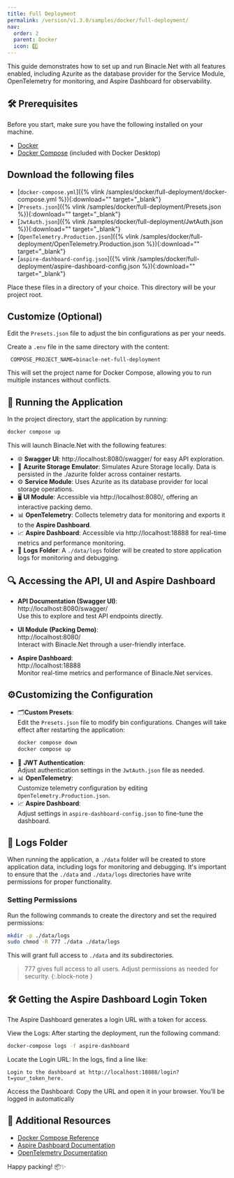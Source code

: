 ```yaml
---
title: Full Deployment
permalink: /version/v1.3.0/samples/docker/full-deployment/
nav:
  order: 2
  parent: Docker
  icon: 2️⃣
---
```


This guide demonstrates how to set up and run Binacle.Net with all features enabled, including Azurite as the database provider for the Service Module, OpenTelemetry for monitoring, and Aspire Dashboard for observability.


## 🛠️ Prerequisites

Before you start, make sure you have the following installed on your machine.

- [Docker](https://www.docker.com/get-started)
- [Docker Compose](https://www.docker.com/get-started) (included with Docker Desktop)


## Download the following files

- [`docker-compose.yml`]({% vlink /samples/docker/full-deployment/docker-compose.yml %}){:download="" target="_blank"}
- [`Presets.json`]({% vlink /samples/docker/full-deployment/Presets.json %}){:download="" target="_blank"}
- [`JwtAuth.json`]({% vlink /samples/docker/full-deployment/JwtAuth.json %}){:download="" target="_blank"}
- [`OpenTelemetry.Production.json`]({% vlink /samples/docker/full-deployment/OpenTelemetry.Production.json %}){:download="" target="_blank"}
- [`aspire-dashboard-config.json`]({% vlink /samples/docker/full-deployment/aspire-dashboard-config.json %}){:download="" target="_blank"}


Place these files in a directory of your choice. This directory will be your project root.

## Customize (Optional)

Edit the `Presets.json` file to adjust the bin configurations as per your needs.

Create a `.env` file in the same directory with the content:
```text
 COMPOSE_PROJECT_NAME=binacle-net-full-deployment
```  

This will set the project name for Docker Compose, allowing you to run multiple instances without conflicts.

## 🚀 Running the Application
In the project directory, start the application by running:

```bash
docker compose up
```

This will launch Binacle.Net with the following features:
- 🌐 **Swagger UI**: http://localhost:8080/swagger/ for easy API exploration.
- 💾 **Azurite Storage Emulator**: Simulates Azure Storage locally. Data is persisted in the ./azurite folder across container restarts.
- ⚙️ **Service Module**: Uses Azurite as its database provider for local storage operations.
- 🖥️ **UI Module**: Accessible via http://localhost:8080/, offering an interactive packing demo.
- 📊 **OpenTelemetry**: Collects telemetry data for monitoring and exports it to the **Aspire Dashboard**.
- 📈 **Aspire Dashboard**: Accessible via http://localhost:18888 for real-time metrics and performance monitoring.
- 📂 **Logs Folder**: A `./data/logs` folder will be created to store application logs for monitoring and debugging.


## 🔍 Accessing the API, UI and Aspire Dashboard

- **API Documentation (Swagger UI)**:<br>
  http://localhost:8080/swagger/ <br>
  Use this to explore and test API endpoints directly.

- **UI Module (Packing Demo)**:<br>
  http://localhost:8080/<br>
  Interact with Binacle.Net through a user-friendly interface.

- **Aspire Dashboard**:<br>
  http://localhost:18888<br>
  Monitor real-time metrics and performance of Binacle.Net services.


## ⚙️Customizing the Configuration

- 🗂️**Custom Presets**:  
  Edit the `Presets.json` file to modify bin configurations. Changes will take effect after restarting the application:
  ```bash
  docker compose down
  docker compose up
  ```
- 🔐 **JWT Authentication**:  
  Adjust authentication settings in the `JwtAuth.json` file as needed.
- 📊 **OpenTelemetry**:  
  Customize telemetry configuration by editing `OpenTelemetry.Production.json`.
- 📈 **Aspire Dashboard**:  
  Adjust settings in `aspire-dashboard-config.json` to fine-tune the dashboard.

## 📂 Logs Folder
When running the application, a `./data` folder will be created to store application data, including logs for monitoring and debugging. It's important to ensure that the `./data` and `./data/logs` directories have write permissions for proper functionality.

### Setting Permissions
Run the following commands to create the directory and set the required permissions:

```bash
mkdir -p ./data/logs
sudo chmod -R 777 ./data ./data/logs
```
This will grant full access to `./data` and its subdirectories.

> 777 gives full access to all users. Adjust permissions as needed for security.
{:.block-note }

## 🛠️ Getting the Aspire Dashboard Login Token
The Aspire Dashboard generates a login URL with a token for access.

View the Logs: After starting the deployment, run the following command:
```bash
docker-compose logs -f aspire-dashboard
```
Locate the Login URL: In the logs, find a line like:
```text
Login to the dashboard at http://localhost:18888/login?t=your_token_here.
```
Access the Dashboard: Copy the URL and open it in your browser. You’ll be logged in automatically

## 📄 Additional Resources
- [Docker Compose Reference](https://docs.docker.com/compose/)
- [Aspire Dashboard Documentation](https://learn.microsoft.com/en-us/dotnet/aspire/fundamentals/dashboard/overview?tabs=bash)
- [OpenTelemetry Documentation](https://opentelemetry.io/docs/)

Happy packing! 📦✨

